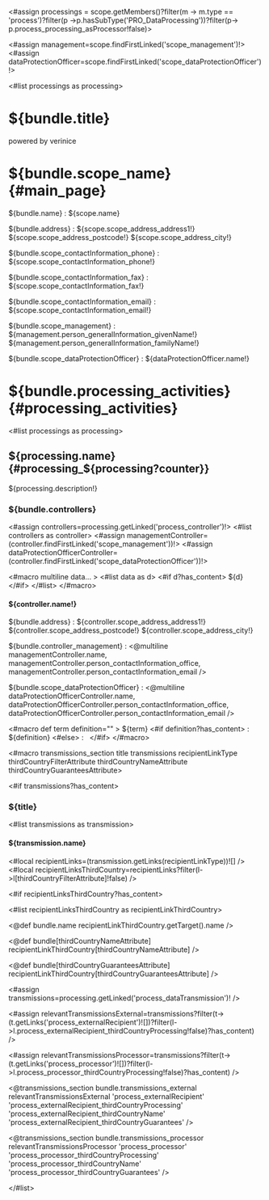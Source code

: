 <#assign processings = scope.getMembers()?filter(m -> m.type == 'process')?filter(p ->p.hasSubType('PRO_DataProcessing'))?filter(p-> p.process_processing_asProcessor!false)>

<#assign management=scope.findFirstLinked('scope_management')!>
<#assign dataProtectionOfficer=scope.findFirstLinked('scope_dataProtectionOfficer')!>

<style>
<#include "styles/default.css">
.scopeinfo {
  padding-top: 2mm;
}
dt {
  font-weight: 600;
}
.scopeinfo dd {
  padding-bottom: 2mm;
}
.processinfo h3 {
  page-break-after: avoid;
}
.processinfo dl {
  padding-left: 4mm;
}

.transmissioninfo {
  page-break-inside: avoid;
}

.transmissioninfo dl {
  padding-bottom: 2mm;
}
</style>

<bookmarks>
  <bookmark name="${bundle.scope_name}" href="#main_page"/>
  <bookmark name="${bundle.processing_activities}" href="#processing_activities">
<#list processings as processing>
    <bookmark name="${processing.name}" href="#processing_${processing?counter}"/>
</#list>
  </bookmark>
</bookmarks>

<div class="cover">
<h1>${bundle.title}</h1>
<p>powered by verinice</p>
</div>

# ${bundle.scope_name}{#main_page}

<div class="scopeinfo">

${bundle.name}
: ${scope.name}

${bundle.address}
: ${scope.scope_address_address1!}  
${scope.scope_address_postcode!} ${scope.scope_address_city!}

${bundle.scope_contactInformation_phone}
: ${scope.scope_contactInformation_phone!}

${bundle.scope_contactInformation_fax}
: ${scope.scope_contactInformation_fax!}

${bundle.scope_contactInformation_email}
: ${scope.scope_contactInformation_email!}

${bundle.scope_management}
: ${management.person_generalInformation_givenName!} ${management.person_generalInformation_familyName!}

${bundle.scope_dataProtectionOfficer}
: ${dataProtectionOfficer.name!}

</div>

<div class="pagebreak"/>

# ${bundle.processing_activities}{#processing_activities}

<#list processings as processing>

<div class="processinfo">

## ${processing.name} {#processing_${processing?counter}}

${processing.description!}


### ${bundle.controllers}

<#assign controllers=processing.getLinked('process_controller')!>
<#list controllers as controller>
<#assign managementController=(controller.findFirstLinked('scope_management'))!>
<#assign dataProtectionOfficerController=(controller.findFirstLinked('scope_dataProtectionOfficer'))!>

<div class="controllerinfo">

<#macro multiline data... >
<#list data as d>
 <#if d?has_content>
   ${d}  
 </#if>
</#list>
</#macro>

#### ${controller.name!}

${bundle.address}
: ${controller.scope_address_address1!}  
${controller.scope_address_postcode!} ${controller.scope_address_city!}

${bundle.controller_management}
: <@multiline managementController.name, managementController.person_contactInformation_office, managementController.person_contactInformation_email />

${bundle.scope_dataProtectionOfficer}
: <@multiline dataProtectionOfficerController.name, dataProtectionOfficerController.person_contactInformation_office, dataProtectionOfficerController.person_contactInformation_email />

</div>

<#macro def term definition="" >
${term}
<#if definition?has_content>
: ${definition}
<#else>
: &nbsp;
</#if>
</#macro>

<#macro transmissions_section title transmissions recipientLinkType thirdCountryFilterAttribute thirdCountryNameAttribute thirdCountryGuaranteesAttribute>

<#if transmissions?has_content>

### ${title}

<#list transmissions as transmission>

<div class="transmissioninfo">

#### ${transmission.name}

<#local recipientLinks=(transmission.getLinks(recipientLinkType))![] />
<#local recipientLinksThirdCountry=recipientLinks?filter(l->l[thirdCountryFilterAttribute]!false) />

<#if recipientLinksThirdCountry?has_content>

<#list recipientLinksThirdCountry as recipientLinkThirdCountry>
<div class="recipientinfo">

<@def bundle.name recipientLinkThirdCountry.getTarget().name />

<@def bundle[thirdCountryNameAttribute] recipientLinkThirdCountry[thirdCountryNameAttribute] />

<@def bundle[thirdCountryGuaranteesAttribute] recipientLinkThirdCountry[thirdCountryGuaranteesAttribute] />

</div>
</#list>
</#if>
</div>
</#list>
</#if>
</#macro>

<#assign transmissions=processing.getLinked('process_dataTransmission')! />

<#assign relevantTransmissionsExternal=transmissions?filter(t-> 
  (t.getLinks('process_externalRecipient')![])?filter(l->l.process_externalRecipient_thirdCountryProcessing!false)?has_content) />

<#assign relevantTransmissionsProcessor=transmissions?filter(t-> 
  (t.getLinks('process_processor')![])?filter(l->l.process_processor_thirdCountryProcessing!false)?has_content) />

<@transmissions_section 
  bundle.transmissions_external
  relevantTransmissionsExternal
  'process_externalRecipient'
  'process_externalRecipient_thirdCountryProcessing'
  'process_externalRecipient_thirdCountryName'
  'process_externalRecipient_thirdCountryGuarantees' />

<@transmissions_section 
  bundle.transmissions_processor
  relevantTransmissionsProcessor
  'process_processor'
  'process_processor_thirdCountryProcessing'
  'process_processor_thirdCountryName'
  'process_processor_thirdCountryGuarantees' />

</#list>
</div>
</#list>